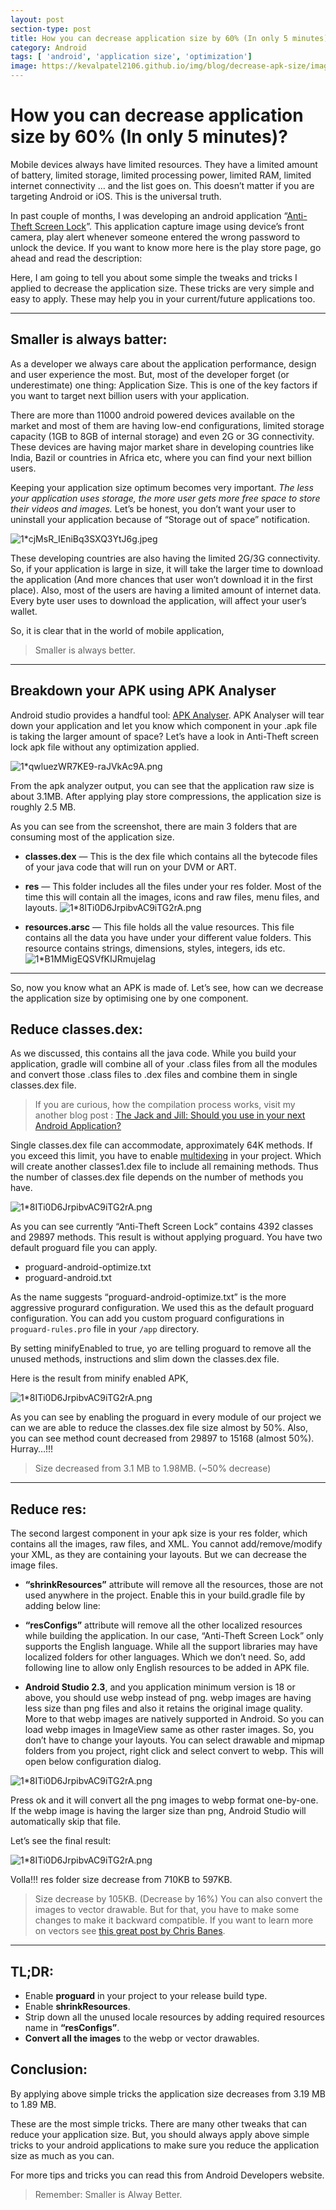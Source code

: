 ```yaml
---
layout: post
section-type: post
title: How you can decrease application size by 60% (In only 5 minutes)?
category: Android
tags: [ 'android', 'application size', 'optimization']
image: https://kevalpatel2106.github.io/img/blog/decrease-apk-size/image.png 
---
```


# How you can decrease application size by 60% (In only 5 minutes)?

Mobile devices always have limited resources. They have a limited amount of battery, limited storage, limited processing power, limited RAM, limited internet connectivity … and the list goes on. This doesn’t matter if you are targeting Android or iOS. This is the universal truth.

In past couple of months, I was developing an android application “[Anti-Theft Screen Lock](https://play.google.com/store/apps/details?id=com.antitheftlock)”. This application capture image using device’s front camera, play alert whenever someone entered the wrong password to unlock the device. If you want to know more here is the play store page, go ahead and read the description:

Here, I am going to tell you about some simple the tweaks and tricks I applied to decrease the application size. These tricks are very simple and easy to apply. These may help you in your current/future applications too.

* * *

## Smaller is always batter:

As a developer we always care about the application performance, design and user experience the most. But, most of the developer forget (or underestimate) one thing: Application Size. This is one of the key factors if you want to target next billion users with your application.

There are more than 11000 android powered devices available on the market and most of them are having low-end configurations, limited storage capacity (1GB to 8GB of internal storage) and even 2G or 3G connectivity. These devices are having major market share in developing countries like India, Bazil or countries in Africa etc, where you can find your next billion users.

Keeping your application size optimum becomes very important. _The less your application uses storage, the more user gets more free space to store their videos and images._ Let’s be honest, you don’t want your user to uninstall your application because of “Storage out of space” notification.

![1*cjMsR_IEniBq3SXQ3YtJ6g.jpeg](https://kevalpatel2106.github.io/img/blog/decrease-apk-size/image1.jpeg)

These developing countries are also having the limited 2G/3G connectivity. So, if your application is large in size, it will take the larger time to download the application (And more chances that user won’t download it in the first place). Also, most of the users are having a limited amount of internet data. Every byte user uses to download the application, will affect your user’s wallet.

So, it is clear that in the world of mobile application,

> Smaller is always better.

* * *

## Breakdown your APK using APK Analyser

Android studio provides a handful tool: [APK Analyser](https://developer.android.com/studio/build/apk-analyzer.html). APK Analyser will tear down your application and let you know which component in your .apk file is taking the larger amount of space? Let’s have a look in Anti-Theft screen lock apk file without any optimization applied.

![1*qwluezWR7KE9-raJVkAc9A.png](https://kevalpatel2106.github.io/img/blog/decrease-apk-size/image2.png)

From the apk analyzer output, you can see that the application raw size is about 3.1MB. After applying play store compressions, the application size is roughly 2.5 MB.

As you can see from the screenshot, there are main 3 folders that are consuming most of the application size.

  * **classes.dex** — This is the dex file which contains all the bytecode files of your java code that will run on your DVM or ART.
  * **res** — This folder includes all the files under your res folder. Most of the time this will contain all the images, icons and raw files, menu files, and layouts.
![1*8ITi0D6JrpibvAC9iTG2rA.png](https://kevalpatel2106.github.io/img/blog/decrease-apk-size/image3.png)

  * **resources.arsc** — This file holds all the value resources. This file contains all the data you have under your different value folders. This resource contains strings, dimensions, styles, integers, ids etc.
![1*B1MMigEQSVfKIJRmujeIag](https://kevalpatel2106.github.io/img/blog/decrease-apk-size/image4.png)

* * *

So, now you know what an APK is made of. Let’s see, how can we decrease the application size by optimising one by one component.

## Reduce classes.dex:

As we discussed, this contains all the java code. While you build your application, gradle will combine all of your .class files from all the modules and convert those .class files to .dex files and combine them in single classes.dex file.

> If you are curious, how the compilation process works, visit my another blog post : [The Jack and Jill: Should you use in your next Android Application?](https://blog.mindorks.com/the-jack-and-jill-should-you-use-in-your-next-android-application-ce7d0b0309b7#.gq31gtrdj)

Single classes.dex file can accommodate, approximately 64K methods. If you exceed this limit, you have to enable [multidexing](https://developer.android.com/studio/build/multidex.html) in your project. Which will create another classes1.dex file to include all remaining methods. Thus the number of classes.dex file depends on the number of methods you have.

![1*8ITi0D6JrpibvAC9iTG2rA.png](https://kevalpatel2106.github.io/img/blog/decrease-apk-size/image5.png)

As you can see currently “Anti-Theft Screen Lock” contains 4392 classes and 29897 methods. This result is without applying proguard. You have two default proguard file you can apply.

- proguard-android-optimize.txt
- proguard-android.txt

As the name suggests “proguard-android-optimize.txt” is the more aggressive progurard configuration.
We used this as the default proguard configuration. You can add you custom proguard configurations in `proguard-rules.pro` file in your `/app` directory.

<script src="https://gist.github.com/kevalpatel2106/b414528c6480508cdb77c82a962762cb.js"></script>

By setting minifyEnabled to true, yo are telling proguard to remove all the unused methods, instructions and slim down the classes.dex file.

Here is the result from minify enabled APK,

![1*8ITi0D6JrpibvAC9iTG2rA.png](https://kevalpatel2106.github.io/img/blog/decrease-apk-size/image6.png)

As you can see by enabling the proguard in every module of our project we can we are able to reduce the classes.dex file size almost by 50%. Also, you can see method count decreased from 29897 to 15168 (almost 50%). Hurray…!!!

> Size decreased from 3.1 MB to 1.98MB. (~50% decrease)

* * *

## Reduce res:

The second largest component in your apk size is your res folder, which contains all the images, raw files, and XML. You cannot add/remove/modify your XML, as they are containing your layouts. But we can decrease the image files.

- **“shrinkResources”** attribute will remove all the resources, those are not used anywhere in the project. Enable this in your build.gradle file by adding below line:
<script src="https://gist.github.com/kevalpatel2106/8503bd3a0982b33cc6bca138e21b6291.js"></script>

- **“resConfigs”** attribute will remove all the other localized resources while building the application. In our case, “Anti-Theft Screen Lock” only supports the English language. While all the support libraries may have localized folders for other languages. Which we don’t need. So, add following line to allow only English resources to be added in APK file.
<script src="https://gist.github.com/kevalpatel2106/c121eb77f57e7b5fb328d42d9945d9eb.js"></script>

- **Android Studio 2.3**, and you application minimum version is 18 or above, you should use webp instead of png. webp images are having less size than png files and also it retains the original image quality. More to that webp images are natively supported in Android. So you can load webp images in ImageView same as other raster images. So, you don’t have to change your layouts. You can select drawable and mipmap folders from you project, right click and select convert to webp. This will open below configuration dialog.

![1*8ITi0D6JrpibvAC9iTG2rA.png](https://kevalpatel2106.github.io/img/blog/decrease-apk-size/image7.png)

Press ok and it will convert all the png images to webp format one-by-one. If the webp image is having the larger size than png, Android Studio will automatically skip that file.

Let’s see the final result:

![1*8ITi0D6JrpibvAC9iTG2rA.png](https://kevalpatel2106.github.io/img/blog/decrease-apk-size/image8.ong)

Volla!!! res folder size decrease from 710KB to 597KB.

> Size decrease by 105KB. (Decrease by 16%)
> You can also convert the images to vector drawable. But for that, you have to make some changes to make it backward compatible. If you want to learn more on vectors see [this great post by Chris Banes](https://medium.com/@chrisbanes/appcompat-v23-2-age-of-the-vectors-91cbafa87c88#.ust6pssbk).

* * *

## TL;DR:

- Enable **proguard** in your project to your release build type.
- Enable **shrinkResources**.
- Strip down all the unused locale resources by adding required resources name in **“resConfigs”**.
- **Convert all the images** to the webp or vector drawables.

## Conclusion:

By applying above simple tricks the application size decreases from 3.19 MB to 1.89 MB.

These are the most simple tricks. There are many other tweaks that can reduce your application size. But, you should always apply above simple tricks to your android applications to make sure you reduce the application size as much as you can.

For more tips and tricks you can read this from Android Developers website.

> Remember: Smaller is Alway Better. 
